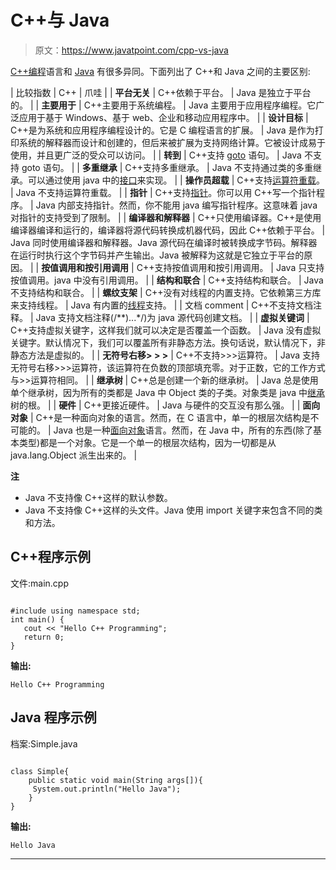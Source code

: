 # C++与 Java

> 原文：<https://www.javatpoint.com/cpp-vs-java>

[C++编程](cpp-tutorial)语言和 [Java](java-tutorial) 有很多异同。下面列出了 C++和 Java 之间的主要区别:

| 比较指数 | C++ | 爪哇 |
| **平台无关** | C++依赖于平台。 | Java 是独立于平台的。 |
| **主要用于** | C++主要用于系统编程。 | Java 主要用于应用程序编程。它广泛应用于基于 Windows、基于 web、企业和移动应用程序中。 |
| **设计目标** | C++是为系统和应用程序编程设计的。它是 C 编程语言的扩展。 | Java 是作为打印系统的解释器而设计和创建的，但后来被扩展为支持网络计算。它被设计成易于使用，并且更广泛的受众可以访问。 |
| **转到** | C++支持 [goto](cpp-goto-statement) 语句。 | Java 不支持 goto 语句。 |
| **多重继承** | C++支持多重继承。 | Java 不支持通过类的多重继承。可以通过使用 java 中的[接口](interface-in-java)来实现。 |
| **操作员超载** | C++支持[运算符重载](cpp-overloading)。 | Java 不支持运算符重载。 |
| **指针** | C++支持[指针](cpp-pointers)。你可以用 C++写一个指针程序。 | Java 内部支持指针。然而，你不能用 java 编写指针程序。这意味着 java 对指针的支持受到了限制。 |
| **编译器和解释器** | C++只使用编译器。C++是使用编译器编译和运行的，编译器将源代码转换成机器代码，因此 C++依赖于平台。 | Java 同时使用编译器和解释器。Java 源代码在编译时被转换成字节码。解释器在运行时执行这个字节码并产生输出。Java 被解释为这就是它独立于平台的原因。 |
| **按值调用和按引用调用** | C++支持按值调用和按引用调用。 | Java 只支持按值调用。java 中没有引用调用。 |
| **结构和联合** | C++支持结构和联合。 | Java 不支持结构和联合。 |
| **螺纹支架** | C++没有对线程的内置支持。它依赖第三方库来支持线程。 | Java 有内置的[线程](multithreading-in-java)支持。 |
| 文档 comment | C++不支持文档注释。 | Java 支持文档注释(/**)...*/)为 java 源代码创建文档。 |
| **虚拟关键词** | C++支持虚拟关键字，这样我们就可以决定是否覆盖一个函数。 | Java 没有虚拟关键字。默认情况下，我们可以覆盖所有非静态方法。换句话说，默认情况下，非静态方法是虚拟的。 |
| **无符号右移> > >** | C++不支持>>>运算符。 | Java 支持无符号右移>>>运算符，该运算符在负数的顶部填充零。对于正数，它的工作方式与>>运算符相同。 |
| **继承树** | C++总是创建一个新的继承树。 | Java 总是使用单个继承树，因为所有的类都是 Java 中 Object 类的子类。对象类是 java 中[继承](inheritance-in-java)树的根。 |
| **硬件** | C++更接近硬件。 | Java 与硬件的交互没有那么强。 |
| **面向对象** | C++是一种面向对象的语言。然而，在 C 语言中，单一的根层次结构是不可能的。 | Java 也是一种[面向对象](java-oops-concepts)语言。然而，在 Java 中，所有的东西(除了基本类型)都是一个对象。它是一个单一的根层次结构，因为一切都是从 java.lang.Object 派生出来的。 |

**注**

*   Java 不支持像 C++这样的默认参数。
*   Java 不支持像 C++这样的头文件。Java 使用 import 关键字来包含不同的类和方法。

## C++程序示例

文件:main.cpp

```

#include using namespace std;
int main() {
   cout << "Hello C++ Programming";
   return 0;
} 
```

**输出:**

```
Hello C++ Programming

```

## Java 程序示例

档案:Simple.java

```

class Simple{
    public static void main(String args[]){
     System.out.println("Hello Java");
    }
}

```

**输出:**

```
Hello Java

```

* * *